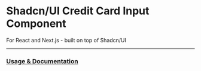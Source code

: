 # Shadcn/UI Credit Card Input Component
For React and Next.js - built on top of Shadcn/UI

---

### [Usage & Documentation](https://credit-card-input.vercel.app)